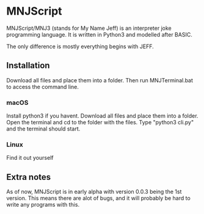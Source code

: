 # MNJScript
MNJScript/MNJ3 (stands for My Name Jeff) is an interpreter joke programming language. It is written in Python3 and modelled after BASIC.

The only difference is mostly everything begins with JEFF.

## Installation
Download all files and place them into a folder. Then run MNJTerminal.bat to access the command line.

### macOS
Install python3 if you havent. Download all files and place them into a folder. Open the terminal and cd to the folder with the files.
Type "python3 cli.py" and the terminal should start.

### Linux
Find it out yourself

## Extra notes
As of now, MNJScript is in early alpha with version 0.0.3 being the 1st version. This means there are alot of bugs, and it will probably be hard to write any programs with this.
